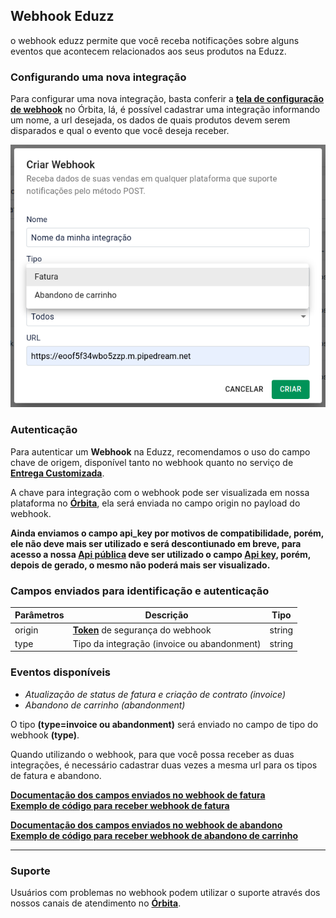 ## Webhook Eduzz

o webhook eduzz permite que você receba notificações sobre alguns eventos que acontecem relacionados aos seus produtos na Eduzz.

### Configurando uma nova integração

Para configurar uma nova integração, basta conferir a **[tela de configuração de webhook](https://orbita.eduzz.com/producer/webhook)** no Órbita, lá, é possível cadastrar uma integração informando um nome, a url desejada, os dados de quais produtos devem serem disparados e qual o evento que você deseja receber.

![Print do formulário de criação de url](./images/formulario_nova_url.png)

### Autenticação

Para autenticar um **Webhook** na Eduzz, recomendamos o uso do campo chave de origem, disponível tanto no webhook quanto no serviço de **[Entrega Customizada](https://github.eduzz.com/eduzz/delivery_custom)**.

A chave para integração com o webhook pode ser visualizada em nossa plataforma no **[Órbita](https://orbita.eduzz.com/producer/config-api)**, ela será enviada no campo origin no payload do webhook.

**Ainda enviamos o campo api_key por motivos de compatibilidade, porém, ele não deve mais ser utilizado e será descontiunado em breve, para acesso a nossa [Api pública](https://api2.eduzz.com) deve ser utilizado o campo **[Api key](https://orbita.eduzz.com/producer/config-api)**, porém, depois de gerado, o mesmo não poderá mais ser visualizado.**

### Campos enviados para identificação e autenticação

Parâmetros | Descrição | Tipo
---------- | --------- | ----
origin     | **[Token](https://orbita.eduzz.com/producer/config-api)** de segurança do webhook | string
type       | Tipo da integração (invoice ou abandonment) | string

### Eventos disponíveis

- *Atualização de status de fatura e criação de contrato (invoice)*
- *Abandono de carrinho (abandonment)*

O tipo **(type=invoice ou abandonment)** será enviado no campo de tipo do webhook **(type)**.

Quando utilizando o webhook, para que você possa receber as duas integrações, é necessário cadastrar duas vezes a mesma url para os tipos de fatura e abandono.


**[Documentação dos campos enviados no webhook de fatura](campos-fatura.md)**\
**[Exemplo de código para receber webhook de fatura](exemplo-fatura.php)**

**[Documentação dos campos enviados no webhook de abandono](campos-abandono)**\
**[Exemplo de código para receber webhook de abandono de carrinho](exemplo-abandono.php)**

---

### Suporte

Usuários com problemas no webhook podem utilizar o suporte através dos nossos canais de atendimento no **[Órbita](https://orbita.eduzz.com)**.